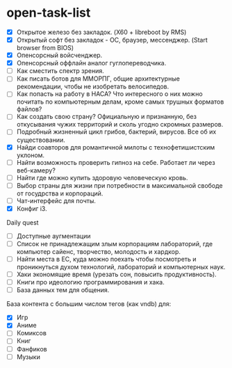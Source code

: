 # open-task-list
- [x] Открытое железо без закладок. (X60 + libreboot by RMS)
- [x] Открытый софт без закладок - ОС, браузер, мессенджер. (Start browser from BIOS)
- [x] Опенсорсный войсченджер.
- [x] Oпенсорсный оффлайн аналог гуглопереводчика.
- [ ] Как сместить спектр зрения.
- [ ] Как писать ботов для ММОРПГ, общие архитектурные рекомендации, чтобы не изобретать велосипедов.
- [ ] Как попасть на работу в НАСА? Что интересного о них можно почитать по компьютерным делам, кроме самых трушных форматов файлов?
- [ ] Как создать свою страну? Официальную и признанную, без откусывания чужих территорий и сколь угодно скромных размеров.
- [ ] Подробный жизненный цикл грибов, бактерий, вирусов. Все об их существовании.
- [x] Найди соавторов для романтичной милоты с технофетишистским уклоном.
- [ ] Найти возможность проверить гипноз на себе. Работает ли через веб-камеру?
- [ ] Найти где можно купить здоровую человеческую кровь.
- [ ] Выбор страны для жизни при потребности в максимальной свободе от госудрства и корпораций.
- [ ] Чат-интерфейс для почты.
- [x] Конфиг i3.

Daily quest
- [ ] Доступные аугментации
- [ ] Список не принадлежащим злым корпорациям лабораторий, где компьютер сайенс, творчество, молодость и хардкор.
- [ ] Найти места в ЕС, куда можно поехать чтобы посмотреть и проникнуться духом технологий, лабораторий и компьютерных наук.
- [ ] Хаки экономящие время (урезать сон, повысить продуктивность).
- [ ] Книги про идеологию программирования и хака.
- [ ] База данных тем для общения.

База контента с большим числом тегов (как vndb) для:
- [x] Игр
- [x] Аниме
- [ ] Комиксов
- [ ] Книг
- [ ] Фанфиков
- [ ] Музыки
